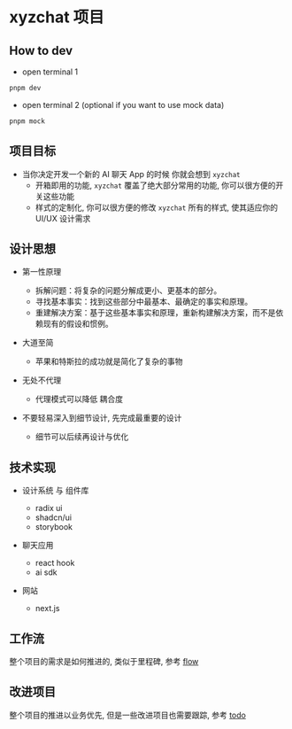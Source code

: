 # xyzchat 项目

## How to dev

- open terminal 1

```bash
pnpm dev
```

- open terminal 2 (optional if you want to use mock data)

```bash
pnpm mock
```

## 项目目标

- 当你决定开发一个新的 AI 聊天 App 的时候 你就会想到 `xyzchat`
  - 开箱即用的功能, `xyzchat` 覆盖了绝大部分常用的功能, 你可以很方便的开关这些功能
  - 样式的定制化, 你可以很方便的修改 `xyzchat`  所有的样式, 使其适应你的 UI/UX 设计需求

## 设计思想

- 第一性原理

  - 拆解问题：将复杂的问题分解成更小、更基本的部分。
  - 寻找基本事实：找到这些部分中最基本、最确定的事实和原理。
  - 重建解决方案：基于这些基本事实和原理，重新构建解决方案，而不是依赖现有的假设和惯例。

- 大道至简

  - 苹果和特斯拉的成功就是简化了复杂的事物

- 无处不代理

  - 代理模式可以降低 耦合度

- 不要轻易深入到细节设计, 先完成最重要的设计

  - 细节可以后续再设计与优化

## 技术实现

- 设计系统 与 组件库
  - radix ui
  - shadcn/ui
  - storybook

- 聊天应用
  - react hook
  - ai sdk

- 网站
  - next.js

## 工作流

整个项目的需求是如何推进的, 类似于里程碑, 参考 [flow](./docs/flow.md)

## 改进项目

整个项目的推进以业务优先, 但是一些改进项目也需要跟踪, 参考 [todo](./docs/todo.md)
